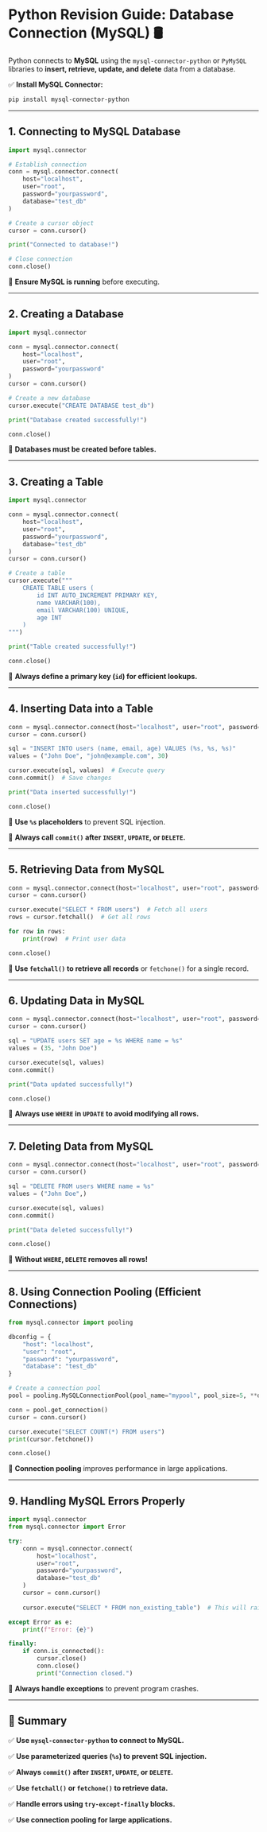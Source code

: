 # **Python Revision Guide: Database Connection (MySQL) 🛢️**

Python connects to **MySQL** using the `mysql-connector-python` or `PyMySQL` libraries to **insert, retrieve, update, and delete** data from a database.

✅ **Install MySQL Connector:**

```bash
pip install mysql-connector-python
```

---

## **1. Connecting to MySQL Database**

```python
import mysql.connector

# Establish connection
conn = mysql.connector.connect(
    host="localhost",
    user="root",
    password="yourpassword",
    database="test_db"
)

# Create a cursor object
cursor = conn.cursor()

print("Connected to database!")

# Close connection
conn.close()
```

🔹 **Ensure MySQL is running** before executing.

---

## **2. Creating a Database**

```python
import mysql.connector

conn = mysql.connector.connect(
    host="localhost",
    user="root",
    password="yourpassword"
)
cursor = conn.cursor()

# Create a new database
cursor.execute("CREATE DATABASE test_db")

print("Database created successfully!")

conn.close()
```

🔹 **Databases must be created before tables.**

---

## **3. Creating a Table**

```python
import mysql.connector

conn = mysql.connector.connect(
    host="localhost",
    user="root",
    password="yourpassword",
    database="test_db"
)
cursor = conn.cursor()

# Create a table
cursor.execute("""
    CREATE TABLE users (
        id INT AUTO_INCREMENT PRIMARY KEY,
        name VARCHAR(100),
        email VARCHAR(100) UNIQUE,
        age INT
    )
""")

print("Table created successfully!")

conn.close()
```

🔹 **Always define a primary key (`id`) for efficient lookups.**

---

## **4. Inserting Data into a Table**

```python
conn = mysql.connector.connect(host="localhost", user="root", password="yourpassword", database="test_db")
cursor = conn.cursor()

sql = "INSERT INTO users (name, email, age) VALUES (%s, %s, %s)"
values = ("John Doe", "john@example.com", 30)

cursor.execute(sql, values)  # Execute query
conn.commit()  # Save changes

print("Data inserted successfully!")

conn.close()
```

🔹 **Use `%s` placeholders** to prevent SQL injection.

🔹 **Always call `commit()` after `INSERT`, `UPDATE`, or `DELETE`.**

---

## **5. Retrieving Data from MySQL**

```python
conn = mysql.connector.connect(host="localhost", user="root", password="yourpassword", database="test_db")
cursor = conn.cursor()

cursor.execute("SELECT * FROM users")  # Fetch all users
rows = cursor.fetchall()  # Get all rows

for row in rows:
    print(row)  # Print user data

conn.close()
```

🔹 **Use `fetchall()` to retrieve all records** or `fetchone()` for a single record.

---

## **6. Updating Data in MySQL**

```python
conn = mysql.connector.connect(host="localhost", user="root", password="yourpassword", database="test_db")
cursor = conn.cursor()

sql = "UPDATE users SET age = %s WHERE name = %s"
values = (35, "John Doe")

cursor.execute(sql, values)
conn.commit()

print("Data updated successfully!")

conn.close()
```

🔹 **Always use `WHERE` in `UPDATE` to avoid modifying all rows.**

---

## **7. Deleting Data from MySQL**

```python
conn = mysql.connector.connect(host="localhost", user="root", password="yourpassword", database="test_db")
cursor = conn.cursor()

sql = "DELETE FROM users WHERE name = %s"
values = ("John Doe",)

cursor.execute(sql, values)
conn.commit()

print("Data deleted successfully!")

conn.close()
```

🔹 **Without `WHERE`, `DELETE` removes all rows!**

---

## **8. Using Connection Pooling (Efficient Connections)**

```python
from mysql.connector import pooling

dbconfig = {
    "host": "localhost",
    "user": "root",
    "password": "yourpassword",
    "database": "test_db"
}

# Create a connection pool
pool = pooling.MySQLConnectionPool(pool_name="mypool", pool_size=5, **dbconfig)

conn = pool.get_connection()
cursor = conn.cursor()

cursor.execute("SELECT COUNT(*) FROM users")
print(cursor.fetchone())

conn.close()
```

🔹 **Connection pooling** improves performance in large applications.

---

## **9. Handling MySQL Errors Properly**

```python
import mysql.connector
from mysql.connector import Error

try:
    conn = mysql.connector.connect(
        host="localhost",
        user="root",
        password="yourpassword",
        database="test_db"
    )
    cursor = conn.cursor()
  
    cursor.execute("SELECT * FROM non_existing_table")  # This will raise an error

except Error as e:
    print(f"Error: {e}")

finally:
    if conn.is_connected():
        cursor.close()
        conn.close()
        print("Connection closed.")
```

🔹 **Always handle exceptions** to prevent program crashes.

---

## **📌 Summary**

✅ **Use `mysql-connector-python` to connect to MySQL.**

✅ **Use parameterized queries (`%s`) to prevent SQL injection.**

✅ **Always `commit()` after `INSERT`, `UPDATE`, or `DELETE`.**

✅ **Use `fetchall()` or `fetchone()` to retrieve data.**

✅ **Handle errors using `try-except-finally` blocks.**

✅ **Use connection pooling for large applications.**
